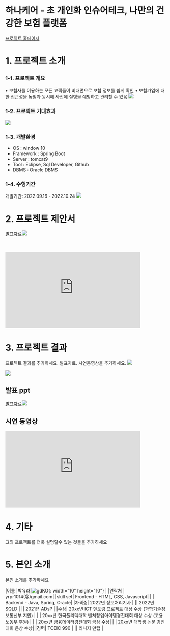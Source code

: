 # 하나케어 - 초 개인화 인슈어테크, 나만의 건강한 보험 플랫폼

[프로젝트 홈페이지](https://koposoftware.github.io/2022_5_yrpark/)

# 1. 프로젝트 소개
### 1-1. 프로젝트 개요
• 보험사를 이용하는 모든 고객들이 비대면으로 보험 정보를 쉽게 확인
• 보험가입에 대한 접근성을 높임과 동시에 사전에 질병을 예방하고 관리할 수 있음
<img src="project_info.png"/>

### 1-2. 프로젝트 기대효과
<img src="expect.png"/>

### 1-3. 개발환경
- OS : window 10
- Framework : Spring Boot
- Server : tomcat9
- Tool : Eclipse, Sql Developer, Github
- DBMS : Oracle DBMS

### 1-4. 수행기간
개발기간: 2022.09.16 - 2022.10.24
<img src="period.png"/>


# 2. 프로젝트 제안서

[발표자료<img src="hanacare_main.png"/>](/project.pptx)<br>
<br> <br> 
  <iframe width="424" height="238" src="https://www.youtube.com/embed/reOGfxYJre0" title="YouTube video player" frameborder="0" allow="accelerometer; autoplay; clipboard-write; encrypted-media; gyroscope; picture-in-picture" allowfullscreen></iframe>

# 3. 프로젝트 결과
프로젝트 결과를 추가하세요. 발표자료. 시연동영상을 추가하세요.
   <img src="architecture.png"/><br>
   
   <img src="erd.JPG"/><br>
## 발표 ppt 

[발표자료<img src="ppt.jpg"/>](/project.pptx)<br>
## 시연 동영상 

  <iframe width="424" height="238" src="https://www.youtube.com/embed/reOGfxYJre0" title="YouTube video player" frameborder="0" allow="accelerometer; autoplay; clipboard-write; encrypted-media; gyroscope; picture-in-picture" allowfullscreen></iframe>

# 4. 기타
그외 프로젝트를 더욱 설명할수 있는 것들을 추가하세요
 
# 5. 본인 소개

본인 소개를 추가하세요

|이름 |박유라|![gdKO](/yrpic.jpg){: width="10" height="10"}
|
|연락처 | yrpr1014(@)gmail.com|
|skill set| Frontend - HTML, CSS, Javascript|
| | Backend - Java, Spring, Oracle|
|자격증| 2022년 정보처리기사 |
|| 2022년 SQLD |
|| 2021년 ADsP |
|수상| 20xx년 ICT 멘토링 프로젝트 대상 수상 (과학기술정보통신부 지원)  |
| | 20xx년 한국폴리텍대학 벤처창업아이템경진대회 대상 수상 (고용노동부 후원)  |
| | 20xx년 금융데이터경진대회 금상 수상|
| | 20xx년 대학생 논문 경진대회 은상 수상|
|경력|  TOEIC 990 |
||  리니지 만랩 |



